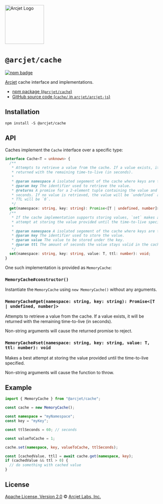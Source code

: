 <a href="https://arcjet.com" target="_arcjet-home">
  <picture>
    <source media="(prefers-color-scheme: dark)" srcset="https://arcjet.com/logo/arcjet-dark-lockup-voyage-horizontal.svg">
    <img src="https://arcjet.com/logo/arcjet-light-lockup-voyage-horizontal.svg" alt="Arcjet Logo" height="128" width="auto">
  </picture>
</a>

# `@arcjet/cache`

<p>
  <a href="https://www.npmjs.com/package/@arcjet/cache">
    <picture>
      <source media="(prefers-color-scheme: dark)" srcset="https://img.shields.io/npm/v/%40arcjet%2Fcache?style=flat-square&label=%E2%9C%A6Aj&labelColor=000000&color=5C5866">
      <img alt="npm badge" src="https://img.shields.io/npm/v/%40arcjet%2Fcache?style=flat-square&label=%E2%9C%A6Aj&labelColor=ECE6F0&color=ECE6F0">
    </picture>
  </a>
</p>

[Arcjet][arcjet] cache interface and implementations.

- [npm package (`@arcjet/cache`)](https://www.npmjs.com/package/@arcjet/cache)
- [GitHub source code (`cache/` in `arcjet/arcjet-js`)](https://github.com/arcjet/arcjet-js/tree/main/cache)

## Installation

```shell
npm install -S @arcjet/cache
```

## API

Caches implement the `Cache` interface over a specific type:

```ts
interface Cache<T = unknown> {
  /**
   * Attempts to retrieve a value from the cache. If a value exists, it will be
   * returned with the remaining time-to-live (in seconds).
   *
   * @param namespace A isolated segement of the cache where keys are tracked.
   * @param key The identifier used to retrieve the value.
   * @returns A promise for a 2-element tuple containing the value and TTL in
   * seconds. If no value is retrieved, the value will be `undefined` and the
   * TTL will be `0`.
   */
  get(namespace: string, key: string): Promise<[T | undefined, number]>;
  /**
   * If the cache implementation supports storing values, `set` makes a best
   * attempt at storing the value provided until the time-to-live specified.
   *
   * @param namespace A isolated segement of the cache where keys are tracked.
   * @param key The identifier used to store the value.
   * @param value The value to be stored under the key.
   * @param ttl The amount of seconds the value stays valid in the cache.
   */
  set(namespace: string, key: string, value: T, ttl: number): void;
}
```

One such implementation is provided as `MemoryCache`:

### `MemoryCache#constructor()`

Instantiate the `MemoryCache` using `new MemoryCache()` without any arguments.

### `MemoryCache#get(namespace: string, key: string): Promise<[T | undefined, number]>`

Attempts to retrieve a value from the cache. If a value exists, it will be
returned with the remaining time-to-live (in seconds).

Non-string arguments will cause the returned promise to reject.

### `MemoryCache#set(namespace: string, key: string, value: T, ttl: number): void`

Makes a best attempt at storing the value provided until the time-to-live
specified.

Non-string arguments will cause the function to throw.

## Example

```ts
import { MemoryCache } from "@arcjet/cache";

const cache = new MemoryCache();

const namespace = "myNamespace";
const key = "myKey";

const ttlSeconds = 60; // seconds

const valueToCache = 1;

cache.set(namespace, key, valueToCache, ttlSeconds);

const [cachedValue, ttl] = await cache.get(namespace, key);
if (cachedValue && ttl > 0) {
  // do something with cached value
}
```

## License

[Apache License, Version 2.0][apache-license] © [Arcjet Labs, Inc.][arcjet]

[arcjet]: https://arcjet.com
[apache-license]: http://www.apache.org/licenses/LICENSE-2.0
